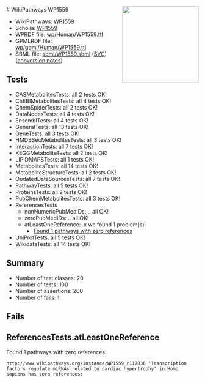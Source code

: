 <img style="float: right; width: 200px" src="../logo.png" />
# WikiPathways WP1559

* WikiPathways: [WP1559](https://identifiers.org/wikipathways:WP1559)
* Scholia: [WP1559](https://scholia.toolforge.org/wikipathways/WP1559)
* WPRDF file: [wp/Human/WP1559.ttl](../wp/Human/WP1559.ttl)
* GPMLRDF file: [wp/gpml/Human/WP1559.ttl](../wp/gpml/Human/WP1559.ttl)
* SBML file: [sbml/WP1559.sbml](../sbml/WP1559.sbml) ([SVG](../sbml/WP1559.svg)) ([conversion notes](../sbml/WP1559.txt))

## Tests
* CASMetabolitesTests: all 2 tests OK!
* ChEBIMetabolitesTests: all 4 tests OK!
* ChemSpiderTests: all 2 tests OK!
* DataNodesTests: all 4 tests OK!
* EnsemblTests: all 4 tests OK!
* GeneralTests: all 13 tests OK!
* GeneTests: all 3 tests OK!
* HMDBSecMetabolitesTests: all 3 tests OK!
* InteractionTests: all 7 tests OK!
* KEGGMetaboliteTests: all 2 tests OK!
* LIPIDMAPSTests: all 1 tests OK!
* MetabolitesTests: all 14 tests OK!
* MetaboliteStructureTests: all 2 tests OK!
* OudatedDataSourcesTests: all 7 tests OK!
* PathwayTests: all 5 tests OK!
* ProteinsTests: all 2 tests OK!
* PubChemMetabolitesTests: all 3 tests OK!
* ReferencesTests
    * nonNumericPubMedIDs: .. all OK!
    * zeroPubMedIDs: .. all OK!
    * atLeastOneReference: .x we found 1 problem(s):
        * [Found 1 pathways with zero references](#35eb778e)
* UniProtTests: all 5 tests OK!
* WikidataTests: all 14 tests OK!


## Summary

* Number of test classes: 20
* Number of tests: 100
* Number of assertions: 200
* Number of fails: 1

## Fails

<a name="35eb778e" />

## ReferencesTests.atLeastOneReference

Found 1 pathways with zero references
```
http://www.wikipathways.org/instance/WP1559_r117836 'Transcription factors regulate miRNAs related to cardiac hypertrophy' in Homo sapiens has zero references; 
```

